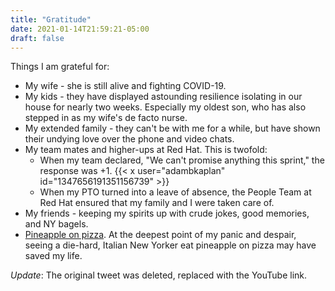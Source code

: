 ```yaml
---
title: "Gratitude"
date: 2021-01-14T21:59:21-05:00
draft: false
---
```


Things I am grateful for:
<!--more-->

- My wife - she is still alive and fighting COVID-19.
- My kids - they have displayed astounding resilience isolating in our house for nearly two weeks.
  Especially my oldest son, who has also stepped in as my wife's de facto nurse.
- My extended family - they can't be with me for a while, but have shown their undying love over
  the phone and video chats.
- My team mates and higher-ups at Red Hat. This is twofold:
  - When my team declared, "We can't promise anything this sprint," the response was +1.
    {{< x user="adambkaplan" id="1347656191351156739" >}}
  - When my PTO turned into a leave of absence, the People Team at Red Hat ensured that my family
    and I were taken care of.
- My friends - keeping my spirits up with crude jokes, good memories, and NY bagels.
- [Pineapple on pizza](https://www.youtube.com/watch?v=iP7m1_v7tGo). At the deepest point of my panic and despair, seeing a die-hard, Italian
  New Yorker eat pineapple on pizza may have saved my life.

_Update_: The original tweet was deleted, replaced with the YouTube link.
